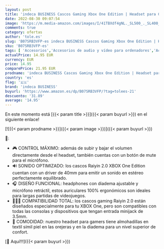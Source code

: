 ```yaml
---
layout: post
title: 'indeca BUSINESS Cascos Gaming Xbox One Edition | Headset para Gamers: Auriculares ergonómicos con Sonido estéreo y micrófono | Cable de 1 5 Metros con Entrada Universal de 3.5mm'
date: 2022-08-30 09:07:54
image: 'https://m.media-amazon.com/images/I/41TBXdf4gNL._SL500_._SL400_.jpg'
comments: true
category: ofertas
author: 'tole.es'
slug: 'B07SRB3VFP-es indeca BUSINESS Cascos Gaming Xbox One Edition | Headset...'
sku: 'B07SRB3VFP-es'
tags: [ 'Accesorios','Accesorios de audio y vídeo para ordenadores','Accesorios para Xbox One','Auriculares con micrófonos','Auriculares gaming para Xbox One','Hardware y juegos para Xbox One','Informática','Videojuegos','indeca business','xbox','🇪🇸', ]
actualPrice: 14.95 EUR
currency: EUR
price: 14.95
comparePrice: 21.95 EUR
prodname: 'indeca BUSINESS Cascos Gaming Xbox One Edition | Headset para Gamers: Auriculares ergonómicos con Sonido estéreo y micrófono | Cable de 1 5 Metros con Entrada Universal de 3.5mm'
country: 'es'
flag: '🇪🇸'
brand: 'indeca BUSINESS'
buyurl: 'https://www.amazon.es/dp/B07SRB3VFP/?tag=tolees-21'
descuento: '31.89'
average: '14.95'
---
```


En este momento está [{{< param title >}}]({{< param buyurl >}}) en el siguiente enlace!

[![{{< param prodname >}}]({{< param image >}})]({{< param buyurl >}})

🔎:

- 🎮 CONTROL MÁXIMO: además de subir y bajar el volumen directamente desde el headset, también cuentas con un botón de mute para el micrófono.
- 🔊 SONIDO OPTIMIZADO: los cascos Raiyin 2.0 XBOX One Edition cuentan con un driver de 40mm para emitir un sonido en estéreo perfectamente equilibrado.
- 🎧 DISEÑO FUNCIONAL: headphones con diadema ajustable y micrófono retráctil, estos auriculares 100% ergonómicos son ideales para largas partidas de videojuegos.
- 👨🏽‍💻 COMPATIBILIDAD TOTAL: los cascos gaming Raiyin 2.0 están diseñados especialmente para tu XBOX One, pero son compatibles con todas las consolas y dispositivos que tengan entrada minijack de 3.5mm.
- 👾 COMODIDAD: nuestro headset para gamers tiene almohadillas en textil símil piel en las orejeras y en la diadema para un nivel superior de confort.

[🛒 Aquí!!!]({{< param buyurl >}})
